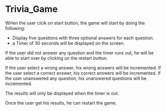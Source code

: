 # Trivia_Game
WHen the user clcik on start button, the game will start by doing the following:
- Display five questions with three optional answers for each question. 
- a Timer of 30 seconds will be displayed on the screen.

If the user did not answer any question and the timer runs out, he will be able to start over by clicking on the restart button.

If the user select a wrong answer, his wrong answers will be incremented.
If the user select a correct answer, his correct answers will be incremented.
If the user unanswered any question, his unanswered questions will be incremented.

The results will only be displayed when the timer is out.

Once the user get his results, he can restart the game.
